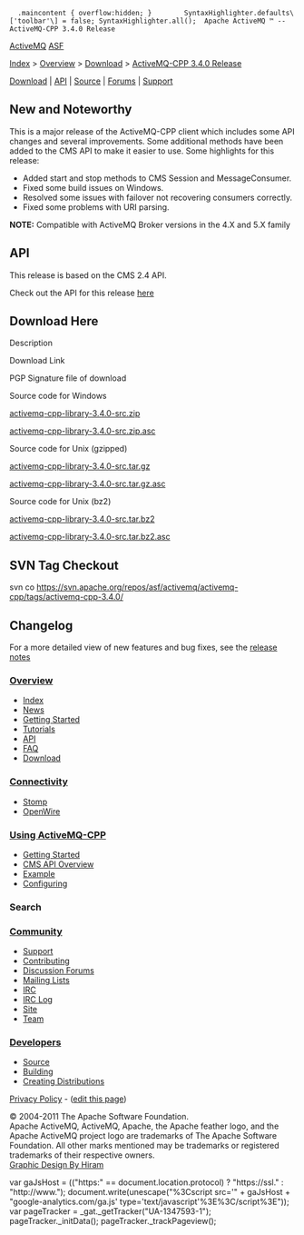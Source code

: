       .maincontent { overflow:hidden; }        SyntaxHighlighter.defaults\['toolbar'\] = false; SyntaxHighlighter.all();  Apache ActiveMQ ™ -- ActiveMQ-CPP 3.4.0 Release 

[ActiveMQ](http://activemq.apache.org/) [ASF](http://www.apache.org)

[Index](index.html) > [Overview](overview.html) > [Download](download.html) > [ActiveMQ-CPP 3.4.0 Release](activemq-cpp-340-release.html)

[Download](download.html) | [API](api.html) | [Source](source.html) | [Forums](http://activemq.apache.org/discussion-forums.html) | [Support](support.html)

New and Noteworthy
------------------

This is a major release of the ActiveMQ-CPP client which includes some API changes and several improvements. Some additional methods have been added to the CMS API to make it easier to use. Some highlights for this release:

*   Added start and stop methods to CMS Session and MessageConsumer.
*   Fixed some build issues on Windows.
*   Resolved some issues with failover not recovering consumers correctly.
*   Fixed some problems with URI parsing.

  

**NOTE:** Compatible with ActiveMQ Broker versions in the 4.X and 5.X family

API
---

This release is based on the CMS 2.4 API.

Check out the API for this release [here](http://activemq.apache.org/cms/api_docs/activemqcpp-3.4.0/html)

Download Here
-------------

Description

Download Link

PGP Signature file of download

Source code for Windows

[activemq-cpp-library-3.4.0-src.zip](http://www.apache.org/dyn/closer.cgi/activemq/activemq-cpp/source/activemq-cpp-library-3.4.0-src.zip)

[activemq-cpp-library-3.4.0-src.zip.asc](http://www.apache.org/dist/activemq/activemq-cpp/source/activemq-cpp-library-3.4.0-src.zip.asc)

Source code for Unix (gzipped)

[activemq-cpp-library-3.4.0-src.tar.gz](http://www.apache.org/dyn/closer.cgi/activemq/activemq-cpp/source/activemq-cpp-library-3.4.0-src.tar.gz)

[activemq-cpp-library-3.4.0-src.tar.gz.asc](http://www.apache.org/dist/activemq/activemq-cpp/source/activemq-cpp-library-3.4.0-src.tar.gz.asc)

Source code for Unix (bz2)

[activemq-cpp-library-3.4.0-src.tar.bz2](http://www.apache.org/dyn/closer.cgi/activemq/activemq-cpp/source/activemq-cpp-library-3.4.0-src.tar.bz2)

[activemq-cpp-library-3.4.0-src.tar.bz2.asc](http://www.apache.org/dist/activemq/activemq-cpp/source/activemq-cpp-library-3.4.0-src.tar.bz2.asc)

SVN Tag Checkout
----------------

svn co https://svn.apache.org/repos/asf/activemq/activemq-cpp/tags/activemq-cpp-3.4.0/

Changelog
---------

For a more detailed view of new features and bug fixes, see the [release notes](https://issues.apache.org/jira/secure/ReleaseNote.jspa?projectId=12311207&styleName=Html&version=12316372)

### [Overview](index.html)

*   [Index](index.html)
*   [News](news.html)
*   [Getting Started](getting-started.html)
*   [Tutorials](tutorials.html)
*   [API](api.html)
*   [FAQ](faq.html)
*   [Download](download.html)

### [Connectivity](connectivity.html)

*   [Stomp](stomp-support.html)
*   [OpenWire](openwire-support.html)

### [Using ActiveMQ-CPP](using-activemq-cpp.html)

*   [Getting Started](getting-started.html)
*   [CMS API Overview](cms-api-overview.html)
*   [Example](example.html)
*   [Configuring](configuring.html)

### Search

    
  

### [Community](community.html)

*   [Support](support.html)
*   [Contributing](http://activemq.apache.org/contributing.html)
*   [Discussion Forums](http://activemq.apache.org/discussion-forums.html)
*   [Mailing Lists](http://activemq.apache.org/mailing-lists.html)
*   [IRC](irc://irc.codehaus.org/activemq)
*   [IRC Log](http://servlet.uwyn.com/drone/log/hausbot/activemq)
*   [Site](site.html)
*   [Team](http://activemq.apache.org/team.html)

### [Developers](developers.html)

*   [Source](source.html)
*   [Building](building.html)
*   [Creating Distributions](creating-distributions.html)

[Privacy Policy](http://activemq.apache.org/privacy-policy.html) \- ([edit this page](https://cwiki.apache.org/confluence/pages/editpage.action?pageId=26118944))

© 2004-2011 The Apache Software Foundation.  
Apache ActiveMQ, ActiveMQ, Apache, the Apache feather logo, and the Apache ActiveMQ project logo are trademarks of The Apache Software Foundation. All other marks mentioned may be trademarks or registered trademarks of their respective owners.  
[Graphic Design By Hiram](http://hiramchirino.com)

var gaJsHost = (("https:" == document.location.protocol) ? "https://ssl." : "http://www."); document.write(unescape("%3Cscript src='" + gaJsHost + "google-analytics.com/ga.js' type='text/javascript'%3E%3C/script%3E")); var pageTracker = \_gat.\_getTracker("UA-1347593-1"); pageTracker.\_initData(); pageTracker.\_trackPageview();